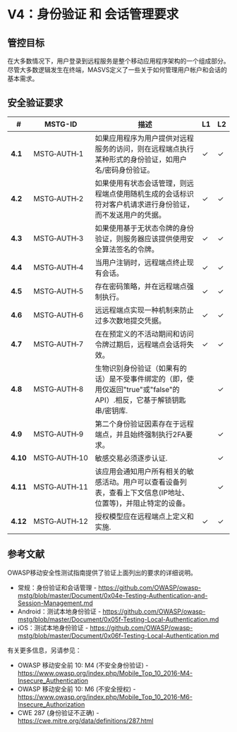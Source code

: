 # V4：身份验证 和 会话管理要求

## 管控目标

在大多数情况下，用户登录到远程服务是整个移动应用程序架构的一个组成部分。尽管大多数逻辑发生在终端，MASVS定义了一些关于如何管理用户帐户和会话的基本需求。

## 安全验证要求

| # | MSTG-ID | 描述 | L1 | L2 |
| --- | --- | --- | --- | --- |
| **4.1** | MSTG‑AUTH‑1 |如果应用程序为用户提供对远程服务的访问，则在远程端点执行某种形式的身份验证，如用户名/密码身份验证。| ✓| ✓ |
| **4.2** | MSTG‑AUTH‑2 |如果使用有状态会话管理，则远程端点使用随机生成的会话标识符对客户机请求进行身份验证，而不发送用户的凭据。 | ✓| ✓|
| **4.3** | MSTG‑AUTH‑3 |如果使用基于无状态令牌的身份验证，则服务器应该提供使用安全算法签名的令牌。 | ✓| ✓ |
| **4.4** | MSTG‑AUTH‑4 |当用户注销时，远程端点终止现有会话。 | ✓| ✓ |
| **4.5** | MSTG‑AUTH‑5 |存在密码策略，并在远程端点强制执行。 | ✓| ✓ |
| **4.6** | MSTG‑AUTH‑6 |远远程端点实现一种机制来防止过多次数地提交凭据。| ✓| ✓ |
| **4.7** | MSTG‑AUTH‑7 |在在预定义的不活动期间和访问令牌过期后，远程端点会话将失效。 | ✓| ✓ |
| **4.8** | MSTG‑AUTH‑8 |生物识别身份验证（如果有的话）是不受事件绑定的（即，使用仅返回"true"或"false"的API）.相反，它基于解锁钥匙串/密钥库. | | ✓|
| **4.9** | MSTG‑AUTH‑9 |第二个身份验证因素存在于远程端点，并且始终强制执行2FA要求。 | | ✓ |
| **4.10** | MSTG‑AUTH‑10 |敏感交易必须逐步认证. | | ✓ |
| **4.11** | MSTG‑AUTH‑11 |该应用会通知用户所有相关的敏感活动。用户可以查看设备列表，查看上下文信息(IP地址、位置等)，并阻止特定的设备。 | | ✓ |
| **4.12** | MSTG‑AUTH‑12 |授权模型应在远程端点上定义和实施. | ✓| ✓ |

<div style="page-break-after: always;">
</div>

## 参考文献

OWASP移动安全性测试指南提供了验证上面列出的要求的详细说明。

- 常规：身份验证和会话管理 - <https://github.com/OWASP/owasp-mstg/blob/master/Document/0x04e-Testing-Authentication-and-Session-Management.md>
- Android：测试本地身份验证 - <https://github.com/OWASP/owasp-mstg/blob/master/Document/0x05f-Testing-Local-Authentication.md>
- iOS：测试本地身份验证 - <https://github.com/OWASP/owasp-mstg/blob/master/Document/0x06f-Testing-Local-Authentication.md>

有关更多信息，另请参见：

- OWASP 移动安全前 10: M4 (不安全身份验证) - <https://www.owasp.org/index.php/Mobile_Top_10_2016-M4-Insecure_Authentication>
- OWASP 移动安全前 10: M6 (不安全授权) - <https://www.owasp.org/index.php/Mobile_Top_10_2016-M6-Insecure_Authorization>
- CWE 287 (身份验证不正确) - <https://cwe.mitre.org/data/definitions/287.html>
